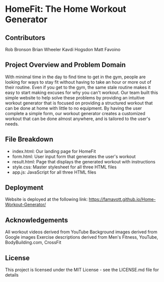 # HomeFit: The Home Workout Generator

## Contributors

Rob Bronson
Brian Wheeler
Kavdi Hogsdon
Matt Favoino

## Project Overview and Problem Domain

With minimal time in the day to find time to get in the gym, people are looking for ways to stay fit without having to take an hour or more out of their routine. Even if you get to the gym, the same stale routine makes it easy to start making excuses for why you can't workout. Our team built this simple website to help solve these problems by providing an intuitive workout generator that is focused on providing a structured workout that can be done at home with little to no equipment. By having the user complete a simple form, our workout generator creates a customized workout that can be done almost anywhere, and is tailored to the user's needs.

## File Breakdown
<ul>
  <li>index.html: Our landing page for HomeFit</li>
  <li>form.html: User input form that generates the user's workout</li>
  <li>result.html: Page that displays the generated workout with instructions</li>
  <li>style.css: Master stylesheet for all three HTML files</li>
  <li>app.js: JavaScript for all three HTML files</li>
</ul>

## Deployment
Website is deployed at the following link: https://famavott.github.io/Home-Workout-Generator/

## Acknowledgements
All workout videos derived from YouTube
Background images derived from Google images
Exercise descriptions derived from Men's Fitness, YouTube, BodyBuilding.com, CrossFit

## License
This project is licensed under the MIT License - see the LICENSE.md file for details
